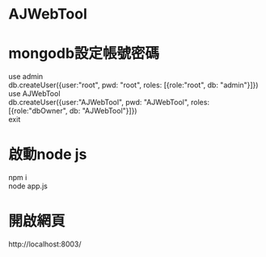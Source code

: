# AJWebTool
# mongodb設定帳號密碼
 use admin<br>
 db.createUser({user:"root", pwd: "root", roles: [{role:"root", db: "admin"}]})<br>
 use AJWebTool<br>
 db.createUser({user:"AJWebTool", pwd: "AJWebTool", roles: [{role:"dbOwner", db: "AJWebTool"}]})<br>
 exit<br>

# 啟動node js
 npm i<br>
 node app.js<br>

# 開啟網頁
 http://localhost:8003/
